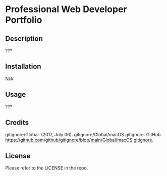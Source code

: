 # Professional Web Developer Portfolio

## Description 

???

## Installation 

N/A

## Usage 

???

## Credits 

gitignore/Global. (2017, July 06). gitignore/Global/macOS.gitignore. GitHub. https://github.com/github/gitignore/blob/main/Global/macOS.gitignore.

## License 

Please refer to the LICENSE in the repo.
